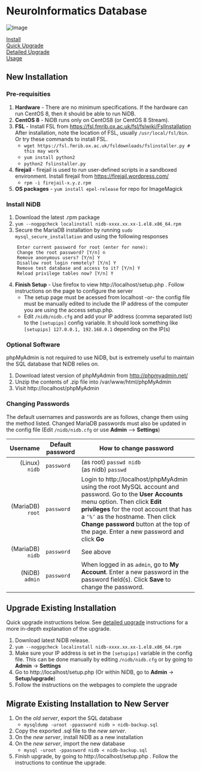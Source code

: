 # NeuroInformatics Database
![Image](http://neuroinfodb.org/wp-content/uploads/2021/05/NIDB_logo-300x115.png)

[Install](#new-installation)<br>
[Quick Upgrade](#upgrade-existing-installation)<br>
<a href="upgrade.html">Detailed Upgrade</a><br>
<a href="usage.html">Usage</a><br>

## New Installation

### Pre-requisities

1. **Hardware** - There are no minimum specifications. If the hardware can run CentOS 8, then it should be able to run NiDB.
2. **CentOS 8** - NiDB runs only on CentOS8 (or CentOS 8 Stream).
3. **FSL** - Install FSL from https://fsl.fmrib.ox.ac.uk/fsl/fslwiki/FslInstallation After installation, note the location of FSL, usually `/usr/local/fsl/bin`. Or try these commands to install FSL.
    * `wget https://fsl.fmrib.ox.ac.uk/fsldownloads/fslinstaller.py # this may work`
    * `yum install python2`
    * `python2 fslinstaller.py`
4. **firejail** - firejail is used to run user-defined scripts in a sandboxed environment. Install firejail from https://firejail.wordpress.com/
    * `rpm -i firejail-x.y.z.rpm`
6. **OS packages** - `yum install epel-release` for repo for ImageMagick

### Install NiDB
1. Download the latest .rpm package
2. `yum --nogpgcheck localinstall nidb-xxxx.xx.xx-1.el8.x86_64.rpm`
3. Secure the MariaDB installation by running `sudo mysql_secure_installation` and using the following responses
```
    Enter current password for root (enter for none):
    Change the root password? [Y/n] n
    Remove anonymous users? [Y/n] Y
    Disallow root login remotely? [Y/n] Y
    Remove test database and access to it? [Y/n] Y
    Reload privilege tables now? [Y/n] Y
```
4. **Finish Setup** - Use firefox to view http://localhost/setup.php . Follow instructions on the page to configure the server
    * The setup page must be acessed from localhost -or- the config file must be manually edited to include the IP address of the computer you are using the access setup.php.
    * Edit `/nidb/nidb.cfg` and add your IP address (comma separated list) to the `[setupips]` config variable. It should look something like `[setupips] 127.0.0.1, 192.168.0.1` depending on the IP(s)

### Optional Software
phpMyAdmin is not required to use NiDB, but is extremely useful to maintain the SQL database that NiDB relies on.
1. Download latest version of phpMyAdmin from http://phpmyadmin.net/
2. Unzip the contents of .zip file into /var/www/html/phpMyAdmin
3. Visit http://localhost/phpMyAdmin

### Changing Passwords
The default usernames and passwords are as follows, change them using the method listed. Changed MariaDB passwords must also be updated in the config file (Edit `/nidb/nidb.cfg` or use **Admin** --> **Settings**)

|Username|Default password|How to change password|
|---:|---|---|
|(Linux)	`nidb`|`password`|(as root) `passwd nidb`<br>(as nidb) `passwd`|
|(MariaDB)	`root`|`password`|Login to http://localhost/phpMyAdmin using the root MySQL account and password. Go to the **User Accounts** menu option. Then click **Edit privileges** for the root account that has a `‘%’` as the hostname. Then click **Change password** button at the top of the page. Enter a new password and click **Go**|
|(MariaDB)	`nidb`|`password`|See above|
|(NiDB) `admin`|`password`|When logged in as `admin`, go to **My Account**. Enter a new password in the password field(s). Click **Save** to change the password.|

## Upgrade Existing Installation
Quick upgrade instructions below. See <a href="upgrade.html">detailed upgrade</a> instructions for a more in-depth explanation of the upgrade.
1. Download latest NiDB release.
2. `yum --nogpgcheck localinstall nidb-xxxx.xx.xx-1.el8.x86_64.rpm`
3. Make sure your IP address is set in the `[setupips]` variable in the config file. This can be done manually by editing `/nidb/nidb.cfg` or by going to **Admin** &#8594; **Settings**
4. Go to http://localhost/setup.php (Or within NiDB, go to **Admin** &#8594; **Setup/upgrade**)
5. Follow the instructions on the webpages to complete the upgrade

## Migrate Existing Installation to New Server
1. On the *old server*, export the SQL database
    * `mysqldump -uroot -ppassword nidb > nidb-backup.sql`
2. Copy the exported .sql file to the *new server*.
3. On the *new server*, install NiDB as a new installation
4. On the *new server*, import the new database
     * `mysql -uroot -ppassword nidb < nidb-backup.sql`
5. Finish upgrade, by going to http://localhost/setup.php . Follow the instructions to continue the upgrade.
